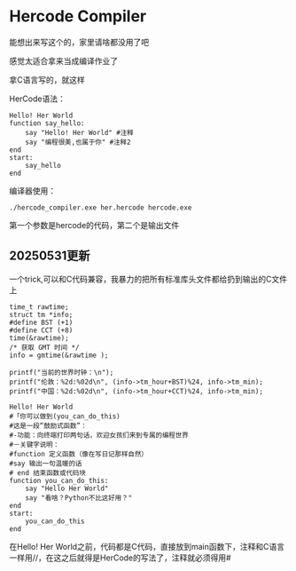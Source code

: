 # Hercode Compiler 
能想出来写这个的，家里请啥都没用了吧

感觉太适合拿来当成编译作业了 

拿C语言写的，就这样 

HerCode语法：
```
Hello! Her World
function say_hello:
	say "Hello! Her World" #注释
	say "编程很美,也属于你" #注释2
end
start:
	say_hello
end
```

编译器使用：
```
./hercode_compiler.exe her.hercode hercode.exe
```
第一个参数是hercode的代码，第二个是输出文件


## 20250531更新

一个trick,可以和C代码兼容，我暴力的把所有标准库头文件都给扔到输出的C文件上

```
time_t rawtime;
struct tm *info;
#define BST (+1)
#define CCT (+8)
time(&rawtime);
/* 获取 GMT 时间 */
info = gmtime(&rawtime );

printf("当前的世界时钟：\n");
printf("伦敦：%2d:%02d\n", (info->tm_hour+BST)%24, info->tm_min);
printf("中国：%2d:%02d\n", (info->tm_hour+CCT)%24, info->tm_min);

Hello! Her World
#「你可以做到(you_can_do_this)
#这是一段“鼓励式函数”：
#-功能：向终端打印两句话，欢迎女孩们来到专属的编程世界
#－关键字说明：
#function 定义函数（像在写日记那样自然）
#say 输出一句温暖的话
# end 结束函数或代码块
function you_can_do_this:
	say "Hello Her World"
	say "看啥？Python不比这好用？"
end
start:
	you_can_do_this
end
```
在Hello! Her World之前，代码都是C代码，直接放到main函数下，注释和C语言一样用//，在这之后就得是HerCode的写法了，注释就必须得用#
